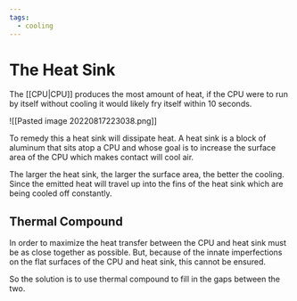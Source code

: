 ```yaml
---
tags:
  - cooling
---
```

# The Heat Sink

The [[CPU|CPU]] produces the most amount of heat, if the CPU were to run by itself without cooling it would likely fry itself within 10 seconds.

![[Pasted image 20220817223038.png]]

To remedy this a heat sink will dissipate heat. A heat sink is a block of aluminum that sits atop a CPU and whose goal is to increase the surface area of the CPU which makes contact will cool air.

The larger the heat sink, the larger the surface area, the better the cooling. Since the emitted heat will travel up into the fins of the heat sink which are being cooled off constantly.

## Thermal Compound

In order to maximize the heat transfer between the CPU and heat sink must be as close together as possible. But, because of the innate imperfections on the flat surfaces of the CPU and heat sink, this cannot be ensured.

So the solution is to use thermal compound to fill in the gaps between the two.
